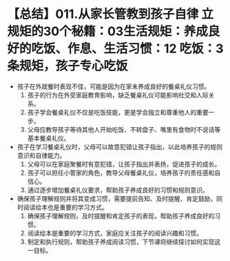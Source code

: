 # 【总结】011.从家长管教到孩子自律 立规矩的30个秘籍：03生活规矩：养成良好的吃饭、作息、生活习惯：12 吃饭：3 条规矩，孩子专心吃饭

-   孩子在外就餐时表现不佳，可能是因为在家未养成良好的餐桌礼仪习惯。
    1.  孩子的行为在外受家庭教育影响，缺乏餐桌礼仪可能影响社交和人际关系。
    2.  孩子学会餐桌礼仪不仅是吃饭技能，更是学会独立和尊重他人的重要一步。
    3.  父母应教导孩子等待其他人开始吃饭、不转盘子、嘴里有食物时不说话等基本餐桌礼仪。
-   孩子在学习餐桌礼仪时，父母可以故意犯错让孩子指出，以此培养孩子的规则意识和自律能力。
    1.  父母可以在家庭聚餐时有意犯错，让孩子指出并表扬，促进孩子的成长。
    2.  孩子可以担任小管家的角色，教导父母餐桌礼仪，培养孩子的责任感和自信心。
    3.  通过逐步增加餐桌礼仪要求，帮助孩子养成良好的习惯和规则意识。
-   确保孩子理解规则并将其变成习惯，需要提前告知、及时提醒、肯定鼓励，同时阅读绘本也是重要的学习方式。
    1.  确保孩子理解规则，及时提醒和肯定孩子的表现，帮助孩子养成良好的习惯。
    2.  阅读绘本是重要的学习方式，家庭应关注孩子的阅读兴趣和习惯。
    3.  制定和执行规则，帮助孩子养成阅读习惯，下节课将继续探讨如何实现这一目标。